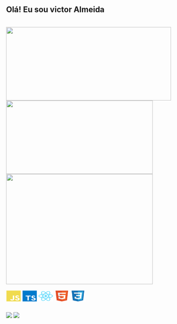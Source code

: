 ## Olá! Eu sou victor Almeida

<div style="display: inline_block"><br>
  <img align="center" height="200" width="450"src="https://github-readme-stats.vercel.app/api?username=devictoralmeida&show_icons=true&theme=codeSTACKr&include_all_commits=true&count_private=true)&repo=github-readme-stats" />
  <img align="center" height="200" width="400" src="https://github-readme-stats.vercel.app/api/top-langs/?username=devictoralmeida&layout=compact&repo=github-readme-stats" />
  <img align="center" height="300" width="400" src="https://github-readme-stats.vercel.app/api/wakatime?username=devictoralmeida&repo=github-readme-stats" />
</div>



<div style="display: inline_block"><br>
  <img align="center" alt="Victor-Js" height="30" width="40" src="https://raw.githubusercontent.com/devicons/devicon/master/icons/javascript/javascript-plain.svg">
  <img align="center" alt="Victor-Ts" height="30" width="40" src="https://raw.githubusercontent.com/devicons/devicon/master/icons/typescript/typescript-plain.svg">
  <img align="center" alt="Victor-React" height="30" width="40" src="https://raw.githubusercontent.com/devicons/devicon/master/icons/react/react-original.svg">
  <img align="center" alt="Victor-HTML" height="30" width="40" src="https://raw.githubusercontent.com/devicons/devicon/master/icons/html5/html5-original.svg">
  <img align="center" alt="Victor-CSS" height="30" width="40" src="https://raw.githubusercontent.com/devicons/devicon/master/icons/css3/css3-original.svg">
</div>

 ##
 
<div> 
  <a href = "mailto:victoremmanuelmn@gmail.com"><img src="https://img.shields.io/badge/-Gmail-%23333?style=for-the-badge&logo=gmail&logoColor=white" target="_blank"></a>
  <a href="https://www.linkedin.com/in/victoralmeida-dev/" target="_blank"><img src="https://img.shields.io/badge/-LinkedIn-%230077B5?style=for-the-badge&logo=linkedin&logoColor=white" target="_blank"></a> 
</div>
